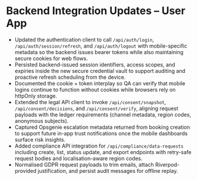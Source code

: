 # Backend Integration Updates – User App

- Updated the authentication client to call `/api/auth/login`, `/api/auth/session/refresh`, and `/api/auth/logout` with mobile-specific metadata so the backend issues bearer tokens while also maintaining secure cookies for web flows.
- Persisted backend-issued session identifiers, access scopes, and expiries inside the new secure credential vault to support auditing and proactive refresh scheduling from the device.
- Documented the cookie + token interplay so QA can verify that mobile logins continue to function without cookies while browsers rely on httpOnly storage.
- Extended the legal API client to invoke `/api/consent/snapshot`, `/api/consent/decisions`, and `/api/consent/verify`, aligning request payloads with the ledger requirements (channel metadata, region codes, anonymous subjects).
- Captured Opsgenie escalation metadata returned from booking creation to support future in-app trust notifications once the mobile dashboards surface risk insights.
- Added compliance API integration for `/api/compliance/data-requests` including create, list, status update, and export endpoints with retry-safe request bodies and localisation-aware region codes.
- Normalised GDPR request payloads to trim emails, attach Riverpod-provided justification, and persist audit messages for offline replay.
